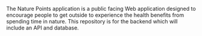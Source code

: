 The Nature Points application is a public facing Web application designed to encourage people to get outside to experience the health benefits from spending time in nature. This repository is for the backend which will include an API and database.

